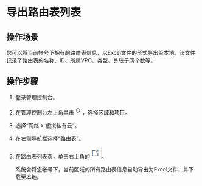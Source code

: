 # 导出路由表列表<a name="vpc_route01_0014"></a>

## 操作场景<a name="zh-cn_topic_0212076969_section50407262175221"></a>

您可以将当前帐号下拥有的路由表信息，以Excel文件的形式导出至本地。该文件记录了路由表的名称、ID、所属VPC、类型、关联子网个数等。

## 操作步骤<a name="zh-cn_topic_0212076969_section8755447183137"></a>

1.  登录管理控制台。
2.  在管理控制台左上角单击![](figures/icon-region-2.png)，选择区域和项目。
3.  选择“网络 \> 虚拟私有云”。
4.  在左侧导航栏选择“路由表”。
5.  在路由表列表页，单击右上角的![](figures/icon-export-5.png)。

    系统会将您帐号下，当前区域的所有路由表信息自动导出为Excel文件，并下载至本地。


